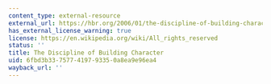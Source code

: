```yaml
---
content_type: external-resource
external_url: https://hbr.org/2006/01/the-discipline-of-building-character
has_external_license_warning: true
license: https://en.wikipedia.org/wiki/All_rights_reserved
status: ''
title: The Discipline of Building Character
uid: 6fbd3b33-7577-4197-9335-0a8ea9e96ea4
wayback_url: ''
---
```

